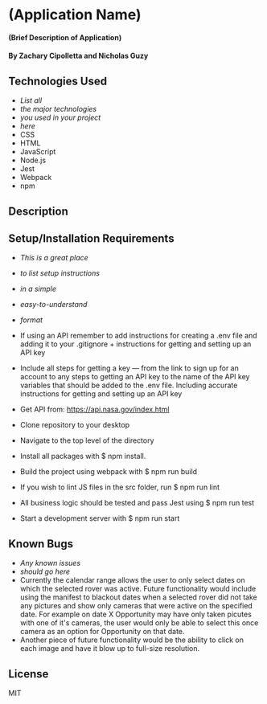 # (Application Name)

#### (Brief Description of Application)

#### By Zachary Cipolletta and Nicholas Guzy

## Technologies Used

* _List all_
* _the major technologies_
* _you used in your project_
* _here_
* CSS
* HTML
* JavaScript
* Node.js
* Jest
* Webpack
* npm

## Description

## Setup/Installation Requirements

* _This is a great place_
* _to list setup instructions_
* _in a simple_
* _easy-to-understand_
* _format_
* If using an API remember to add instructions for creating a .env file and adding it to your .gitignore + instructions for getting and setting up an API key
* Include all steps for getting a key — from the link to sign up for an account to any steps to getting an API key to the name of the API key variables that should be added to the .env file. Including accurate instructions for getting and setting up an API key

* Get API from: https://api.nasa.gov/index.html


* Clone repository to your desktop
* Navigate to the top level of the directory
* Install all packages with $ npm install.
* Build the project using webpack with $ npm run build
* If you wish to lint JS files in the src folder, run $ npm run lint
* All business logic should be tested and pass Jest using $ npm run test
* Start a development server with $ npm run start

## Known Bugs

* _Any known issues_
* _should go here_
* Currently the calendar range allows the user to only select dates on which the selected rover was active. Future functionality would include using the manifest to blackout dates when a selected rover did not take any pictures and show only cameras that were active on the specified date.  For example on date X Opportunity may have only taken picutes with one of it's cameras, the user would only be able to select this once camera as an option for Opportunity on that date.
* Another piece of future functionality would be the ability to click on each image and have it blow up to full-size resolution.

## License
MIT
